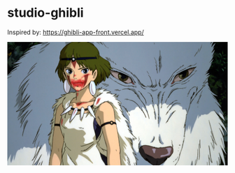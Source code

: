 # studio-ghibli

Inspired by: https://ghibli-app-front.vercel.app/
 
<img src="src/princess-mononoke.jpeg" alt="Princess Mononoke">

